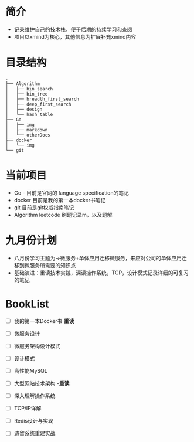 # 简介

* 记录维护自己的技术栈，便于后期的持续学习和查阅
* 项目以xmind为核心，其他信息为扩展补充xmind内容

# 目录结构

```shell 
.
├── Algorithm
│   ├── bin_search
│   ├── bin_tree
│   ├── breadth_first_search
│   ├── deep_first_search
│   ├── design
│   └── hash_table
├── Go
│   ├── img
│   ├── markdown
│   └── otherDocs
├── docker
│   └── img
└── git
```



# 当前项目

- Go - 目前是官网的 language specification的笔记
- docker 目前是我的第一本docker书笔记
- git 目前是git权威指南笔记
- Algorithm leetcode 刷题记录m，以及题解



# 九月份计划

* 八月份学习主题为->微服务+单体应用迁移微服务，来应对公司的单体应用迁移到微服务所需要的知识点
* 基础演进：重读技术实践，深读操作系统，TCP，设计模式记录详细的可复习的笔记

# BookList

- [ ] 我的第一本Docker书 **重读**
- [ ] 微服务设计
- [ ] 微服务架构设计模式
- [ ] 设计模式
- [ ] 高性能MySQL
- [ ] 大型网站技术架构 -**重读**
- [ ] 深入理解操作系统
- [ ] TCP/IP详解
- [ ] Redis设计与实现
- [ ] 遗留系统重建实战


